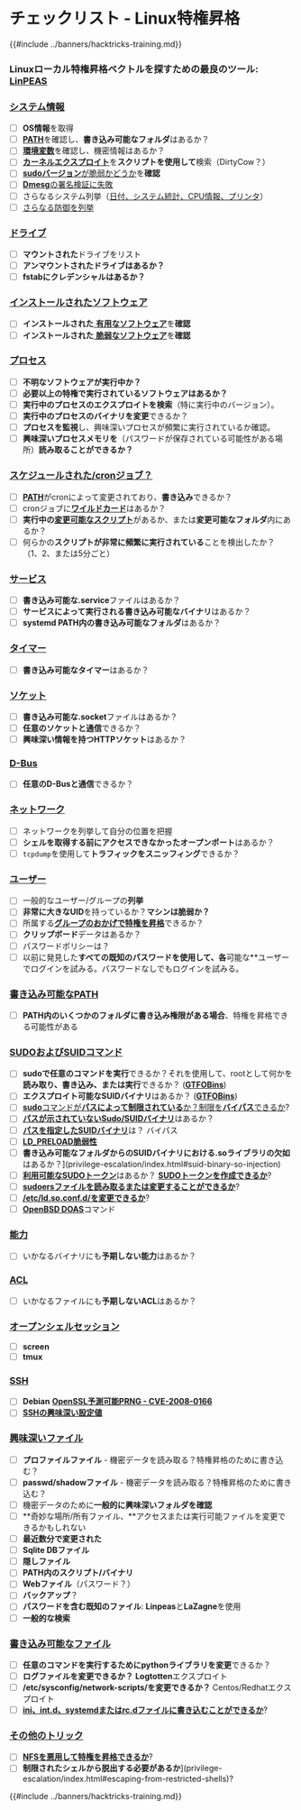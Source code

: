 # チェックリスト - Linux特権昇格

{{#include ../banners/hacktricks-training.md}}

### **Linuxローカル特権昇格ベクトルを探すための最良のツール:** [**LinPEAS**](https://github.com/carlospolop/privilege-escalation-awesome-scripts-suite/tree/master/linPEAS)

### [システム情報](privilege-escalation/index.html#system-information)

- [ ] **OS情報**を取得
- [ ] [**PATH**](privilege-escalation/index.html#path)を確認し、**書き込み可能なフォルダ**はあるか？
- [ ] [**環境変数**](privilege-escalation/index.html#env-info)を確認し、機密情報はあるか？
- [ ] [**カーネルエクスプロイト**](privilege-escalation/index.html#kernel-exploits)を**スクリプトを使用して**検索（DirtyCow？）
- [ ] [**sudoバージョン**が脆弱かどうか](privilege-escalation/index.html#sudo-version)を**確認**
- [ ] [**Dmesg**の署名検証に失敗](privilege-escalation/index.html#dmesg-signature-verification-failed)
- [ ] さらなるシステム列挙（[日付、システム統計、CPU情報、プリンタ](privilege-escalation/index.html#more-system-enumeration)）
- [ ] [さらなる防御を列挙](privilege-escalation/index.html#enumerate-possible-defenses)

### [ドライブ](privilege-escalation/index.html#drives)

- [ ] **マウントされた**ドライブをリスト
- [ ] **アンマウントされたドライブはあるか？**
- [ ] **fstabにクレデンシャルはあるか？**

### [**インストールされたソフトウェア**](privilege-escalation/index.html#installed-software)

- [ ] **インストールされた**[ **有用なソフトウェア**](privilege-escalation/index.html#useful-software)を**確認**
- [ ] **インストールされた**[ **脆弱なソフトウェア**](privilege-escalation/index.html#vulnerable-software-installed)を**確認**

### [プロセス](privilege-escalation/index.html#processes)

- [ ] **不明なソフトウェアが実行中か？**
- [ ] **必要以上の特権で実行されているソフトウェアはあるか？**
- [ ] **実行中のプロセスのエクスプロイトを検索**（特に実行中のバージョン）。
- [ ] **実行中のプロセスのバイナリを変更**できるか？
- [ ] **プロセスを監視**し、興味深いプロセスが頻繁に実行されているか確認。
- [ ] **興味深いプロセスメモリを**（パスワードが保存されている可能性がある場所）**読み取ることができるか？**

### [スケジュールされた/cronジョブ？](privilege-escalation/index.html#scheduled-jobs)

- [ ] [**PATH**](privilege-escalation/index.html#cron-path)がcronによって変更されており、**書き込み**できるか？
- [ ] cronジョブに[**ワイルドカード**](privilege-escalation/index.html#cron-using-a-script-with-a-wildcard-wildcard-injection)はあるか？
- [ ] **実行中の**[**変更可能なスクリプト**](privilege-escalation/index.html#cron-script-overwriting-and-symlink)があるか、または**変更可能なフォルダ**内にあるか？
- [ ] 何らかの**スクリプトが非常に頻繁に実行されている**ことを検出したか？（1、2、または5分ごと）

### [サービス](privilege-escalation/index.html#services)

- [ ] **書き込み可能な.service**ファイルはあるか？
- [ ] **サービスによって実行される書き込み可能なバイナリ**はあるか？
- [ ] **systemd PATH内の書き込み可能なフォルダ**はあるか？

### [タイマー](privilege-escalation/index.html#timers)

- [ ] **書き込み可能なタイマー**はあるか？

### [ソケット](privilege-escalation/index.html#sockets)

- [ ] **書き込み可能な.socket**ファイルはあるか？
- [ ] **任意のソケットと通信**できるか？
- [ ] **興味深い情報を持つHTTPソケット**はあるか？

### [D-Bus](privilege-escalation/index.html#d-bus)

- [ ] **任意のD-Busと通信**できるか？

### [ネットワーク](privilege-escalation/index.html#network)

- [ ] ネットワークを列挙して自分の位置を把握
- [ ] **シェルを取得する前にアクセスできなかったオープンポート**はあるか？
- [ ] `tcpdump`を使用して**トラフィックをスニッフィング**できるか？

### [ユーザー](privilege-escalation/index.html#users)

- [ ] 一般的なユーザー/グループの**列挙**
- [ ] **非常に大きなUID**を持っているか？**マシンは脆弱か？**
- [ ] 所属する[**グループのおかげで特権を昇格**](privilege-escalation/interesting-groups-linux-pe/index.html)できるか？
- [ ] **クリップボード**データはあるか？
- [ ] パスワードポリシーは？
- [ ] 以前に発見した**すべての既知のパスワードを使用して、各**可能な**ユーザーでログインを試みる。パスワードなしでもログインを試みる。

### [書き込み可能なPATH](privilege-escalation/index.html#writable-path-abuses)

- [ ] **PATH内のいくつかのフォルダに書き込み権限がある場合**、特権を昇格できる可能性がある

### [SUDOおよびSUIDコマンド](privilege-escalation/index.html#sudo-and-suid)

- [ ] **sudoで任意のコマンドを実行**できるか？それを使用して、rootとして何かを**読み取り、書き込み、または実行**できるか？ ([**GTFOBins**](https://gtfobins.github.io))
- [ ] **エクスプロイト可能なSUIDバイナリ**はあるか？ ([**GTFOBins**](https://gtfobins.github.io))
- [ ] [**sudo**コマンドが**パスによって制限されている**か？制限を**バイパス**できるか](privilege-escalation/index.html#sudo-execution-bypassing-paths)?
- [ ] [**パスが示されていないSudo/SUIDバイナリ**](privilege-escalation/index.html#sudo-command-suid-binary-without-command-path)はあるか？
- [ ] [**パスを指定したSUIDバイナリ**](privilege-escalation/index.html#suid-binary-with-command-path)は？ バイパス
- [ ] [**LD_PRELOAD脆弱性**](privilege-escalation/index.html#ld_preload)
- [ ] **書き込み可能なフォルダからのSUIDバイナリにおける.soライブラリの欠如**はあるか？](privilege-escalation/index.html#suid-binary-so-injection)
- [ ] [**利用可能なSUDOトークン**](privilege-escalation/index.html#reusing-sudo-tokens)はあるか？ [**SUDOトークンを作成できるか**](privilege-escalation/index.html#var-run-sudo-ts-less-than-username-greater-than)?
- [ ] [**sudoersファイルを読み取るまたは変更することができるか**](privilege-escalation/index.html#etc-sudoers-etc-sudoers-d)?
- [ ] [**/etc/ld.so.conf.d/**を**変更できるか**](privilege-escalation/index.html#etc-ld-so-conf-d)?
- [ ] [**OpenBSD DOAS**](privilege-escalation/index.html#doas)コマンド

### [能力](privilege-escalation/index.html#capabilities)

- [ ] いかなるバイナリにも**予期しない能力**はあるか？

### [ACL](privilege-escalation/index.html#acls)

- [ ] いかなるファイルにも**予期しないACL**はあるか？

### [オープンシェルセッション](privilege-escalation/index.html#open-shell-sessions)

- [ ] **screen**
- [ ] **tmux**

### [SSH](privilege-escalation/index.html#ssh)

- [ ] **Debian** [**OpenSSL予測可能PRNG - CVE-2008-0166**](privilege-escalation/index.html#debian-openssl-predictable-prng-cve-2008-0166)
- [ ] [**SSHの興味深い設定値**](privilege-escalation/index.html#ssh-interesting-configuration-values)

### [興味深いファイル](privilege-escalation/index.html#interesting-files)

- [ ] **プロファイルファイル** - 機密データを読み取る？特権昇格のために書き込む？
- [ ] **passwd/shadowファイル** - 機密データを読み取る？特権昇格のために書き込む？
- [ ] 機密データのために**一般的に興味深いフォルダを確認**
- [ ] **奇妙な場所/所有ファイル、**アクセスまたは実行可能ファイルを変更できるかもしれない
- [ ] **最近数分で変更された**
- [ ] **Sqlite DBファイル**
- [ ] **隠しファイル**
- [ ] **PATH内のスクリプト/バイナリ**
- [ ] **Webファイル**（パスワード？）
- [ ] **バックアップ**？
- [ ] **パスワードを含む既知のファイル**: **Linpeas**と**LaZagne**を使用
- [ ] **一般的な検索**

### [**書き込み可能なファイル**](privilege-escalation/index.html#writable-files)

- [ ] **任意のコマンドを実行するためにpythonライブラリを変更**できるか？
- [ ] **ログファイルを変更できるか？** **Logtotten**エクスプロイト
- [ ] **/etc/sysconfig/network-scripts/**を**変更できるか？** Centos/Redhatエクスプロイト
- [ ] [**ini、int.d、systemdまたはrc.dファイルに書き込むことができるか**](privilege-escalation/index.html#init-init-d-systemd-and-rc-d)?

### [**その他のトリック**](privilege-escalation/index.html#other-tricks)

- [ ] [**NFSを悪用して特権を昇格できるか**](privilege-escalation/index.html#nfs-privilege-escalation)?
- [ ] **制限されたシェルから脱出する必要があるか**](privilege-escalation/index.html#escaping-from-restricted-shells)?

{{#include ../banners/hacktricks-training.md}}
